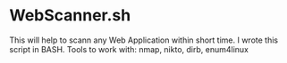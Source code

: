 # WebScanner.sh
This will help to scann any Web Application within short time. I wrote this script in BASH. Tools to work with: nmap, nikto, dirb, enum4linux
